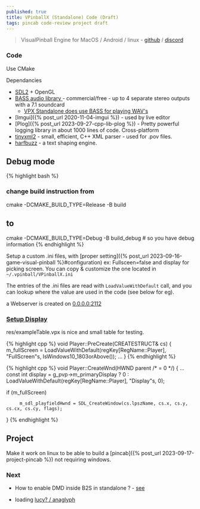 ```yaml
---
published: true
title: VPinballX (Standalone) Code (Draft)
tags: pincab code-review project draft
---
```

> VisualPinball Engine for MacOS / Android / linux - [github](https://github.com/vpinball/vpinball/tree/standalone/standalone) / [discord](https://discord.com/channels/652274650524418078/1076655472846831667)

### Code 
Use CMake

Dependancies
- [SDL2](https://www.libsdl.org/) + OpenGL
- [BASS audio library ](https://www.un4seen.com/) - commercial/free - up to 4 separate stereo outputs with a 7.1 soundcard 
	- [VPX Standalone does use BASS for playing WAV's](https://github.com/vpinball/vpinball/issues/572#issuecomment-1644635921)
- [Imgui]({% post_url 2020-11-04-imgui %}) - used by live editor 
- [Plog]({% post_url 2023-09-27-cpp-lib-plog %}) - Pretty powerful logging library in about 1000 lines of code. Cross-platform
- [tinyxml2](https://github.com/leethomason/tinyxml2) -  small, efficient, C++ XML parser - used for .pov files.
- [harfbuzz](https://github.com/harfbuzz/harfbuzz) - a text shaping engine.

##  Debug mode

{% highlight bash %}
### change build instruction from 
cmake -DCMAKE_BUILD_TYPE=Release -B build
## to 
cmake -DCMAKE_BUILD_TYPE=Debug -B build_debug # so you have debug information
{% endhighlight %}

Setup a custom .ini files, with [proper setting]({% post_url 2023-09-16-game-visual-pinball %}#configuration) ex: Fullsceen=false and display for picking screen.
You can copy & customize the one located in `~/.vpinball/VPinballX.ini`

The entries of the .ini files are read with `LoadValueWithDefault` call, and you can lookup where the value are used in the code (see below for eg).

a Webserver is created on [0.0.0.0:2112](http://0.0.0.0:2112)

### [Setup Display](https://github.com/vpinball/vpinball/blob/6f84b57c90903a7c91eb495e5790f43032c845ae/pin/player.cpp#L496C1-L496C46)

res/exampleTable.vpx is nice and small table for testing.

{% highlight cpp %}
void Player::PreCreate(CREATESTRUCT& cs) {
    m_fullScreen = LoadValueWithDefault(regKey[RegName::Player], "FullScreen"s, IsWindows10_1803orAbove());
    ...
}
{% endhighlight %}

{% highlight cpp %}
void Player::CreateWnd(HWND parent /* = 0 */) {
...
   const int display = g_pvp->m_primaryDisplay ? 0 : LoadValueWithDefault(regKey[RegName::Player], "Display"s, 0);
   
   if (m_fullScreen) 
   
         m_sdl_playfieldHwnd = SDL_CreateWindow(cs.lpszName, cs.x, cs.y, cs.cx, cs.cy, flags);
}
{% endhighlight %}


## Project

Make it work on linux to be able to build a [pincab]({% post_url 2023-09-17-project-pincab %}) not requiring windows.

### Next

- How to enable DMD inside B2S in standalone ? -  [see](https://discord.com/channels/652274650524418078/1076655472846831667/1154883166486659244)

- loading [lucy? / anaglyph](https://discord.com/channels/652274650524418078/1076655472846831667/1156362516054691841)
